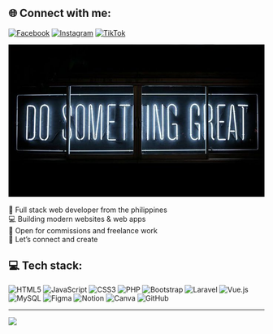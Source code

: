 ## 🌐 Connect with me:
[![Facebook](https://img.shields.io/badge/Facebook-1877F2?style=for-the-badge&logo=Facebook&logoColor=white)](https://www.facebook.com/profile.php?id=61569932221711) 
[![Instagram](https://img.shields.io/badge/Instagram-E4405F?style=for-the-badge&logo=Instagram&logoColor=white)](https://www.instagram.com/jovenmclt/)
[![TikTok](https://img.shields.io/badge/TikTok-000000?style=for-the-badge&logo=TikTok&logoColor=white)](https://www.tiktok.com/@jovenmcltt)

<img src="do something great.jpg" alt="Luffy Gear 5 Banner" style="width: 100%; height: 300px; object-fit: cover;">

📍 Full stack web developer from the philippines   
💻 Building modern websites & web apps  
💼 Open for commissions and freelance work  
🚀 Let’s connect and create  
 
## 💻 Tech stack:
![HTML5](https://img.shields.io/badge/HTML5-E34F26?style=for-the-badge&logo=html5&logoColor=white) 
![JavaScript](https://img.shields.io/badge/JavaScript-F7DF1E?style=for-the-badge&logo=javascript&logoColor=black) 
![CSS3](https://img.shields.io/badge/CSS3-1572B6?style=for-the-badge&logo=css3&logoColor=white) 
![PHP](https://img.shields.io/badge/PHP-777BB4?style=for-the-badge&logo=php&logoColor=white) 
![Bootstrap](https://img.shields.io/badge/Bootstrap-8511FA?style=for-the-badge&logo=bootstrap&logoColor=white) 
![Laravel](https://img.shields.io/badge/Laravel-FF2D20?style=for-the-badge&logo=laravel&logoColor=white) 
![Vue.js](https://img.shields.io/badge/Vue.js-35495E?style=for-the-badge&logo=vuedotjs&logoColor=4FC08D) 
![MySQL](https://img.shields.io/badge/MySQL-4479A1?style=for-the-badge&logo=mysql&logoColor=white) 
![Figma](https://img.shields.io/badge/Figma-F24E1E?style=for-the-badge&logo=figma&logoColor=white) 
![Notion](https://img.shields.io/badge/Notion-000000?style=for-the-badge&logo=notion&logoColor=white)
![Canva](https://img.shields.io/badge/Canva-00C4CC?style=for-the-badge&logo=canva&logoColor=white) 
![GitHub](https://img.shields.io/badge/GitHub-121011?style=for-the-badge&logo=github&logoColor=white) 


---
[![](https://visitcount.itsvg.in/api?id=jovenmiclatt&icon=0&color=0)](https://visitcount.itsvg.in)

<!-- Proudly created with GPRM ( https://gprm.itsvg.in ) -->
